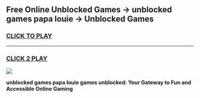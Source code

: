 
## Free Online Unblocked Games → unblocked games papa louie → Unblocked Games
<h3>
<a href="https://premium.freeplayer.one?title=unblocked_games_papa_louie&ref=21F">CLICK TO PLAY</a></h3>
<hr>

<h3>
<a href="https://premium.freeplayer.one?title=unblocked_games_papa_louie&ref=21F">CLICK 2 PLAY</a>
  
</h3>

<a href="https://premium.freeplayer.one?title=unblocked_games_papa_louie&ref=21F/"><img src="https://clearcache.store/games.png"></a>


**unblocked games papa louie games unblocked: Your Gateway to Fun and Accessible Online Gaming**

